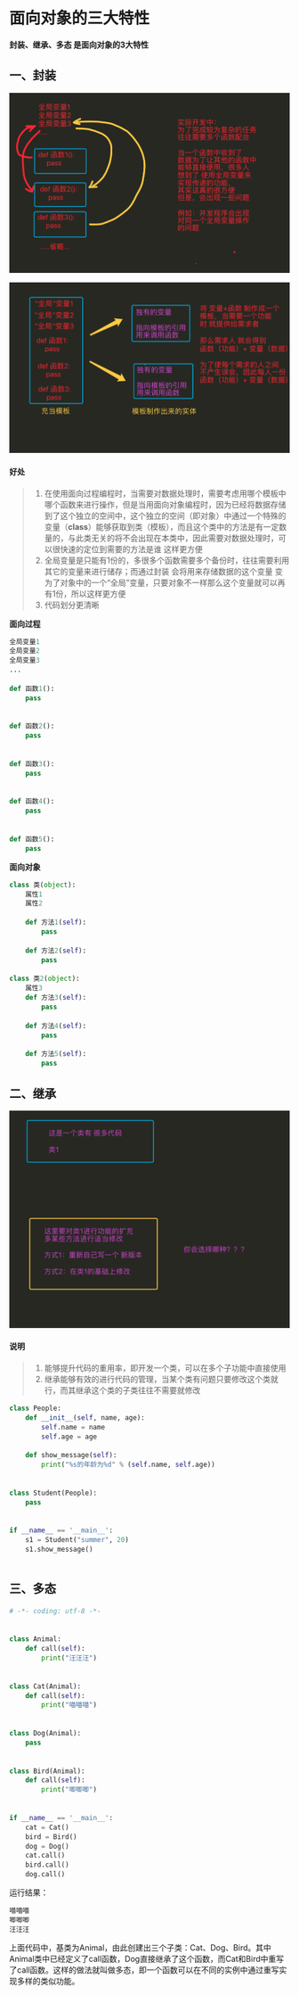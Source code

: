 # 面向对象的三大特性

**封装、继承、多态 是面向对象的3大特性**

## 一、封装

![img](imgs\QQ20171023-231854@2x.png)

![img](imgs\QQ20171023-232657@2x.png)

#### 好处

> 1. 在使用面向过程编程时，当需要对数据处理时，需要考虑用哪个模板中哪个函数来进行操作，但是当用面向对象编程时，因为已经将数据存储到了这个独立的空间中，这个独立的空间（即对象）中通过一个特殊的变量（__class__）能够获取到类（模板），而且这个类中的方法是有一定数量的，与此类无关的将不会出现在本类中，因此需要对数据处理时，可以很快速的定位到需要的方法是谁 这样更方便
> 2. 全局变量是只能有1份的，多很多个函数需要多个备份时，往往需要利用其它的变量来进行储存；而通过封装 会将用来存储数据的这个变量 变为了对象中的一个“全局”变量，只要对象不一样那么这个变量就可以再有1份，所以这样更方便
> 3. 代码划分更清晰

**面向过程**

```python
全局变量1
全局变量2
全局变量3
...

def 函数1():
    pass


def 函数2():
    pass


def 函数3():
    pass


def 函数4():
    pass


def 函数5():
    pass
```

**面向对象**

```python
class 类(object):
    属性1
    属性2

    def 方法1(self):
        pass

    def 方法2(self):
        pass

class 类2(object):
    属性3
    def 方法3(self):
        pass

    def 方法4(self):
        pass

    def 方法5(self):
        pass
```

## 二、继承

![img](imgs\QQ20171023-234358@2x.png)

#### 说明

> 1. 能够提升代码的重用率，即开发一个类，可以在多个子功能中直接使用
> 2. 继承能够有效的进行代码的管理，当某个类有问题只要修改这个类就行，而其继承这个类的子类往往不需要就修改

```python
class People:
    def __init__(self, name, age):
        self.name = name
        self.age = age

    def show_message(self):
        print("%s的年龄为%d" % (self.name, self.age))


class Student(People):
    pass


if __name__ == '__main__':
    s1 = Student("summer", 20)
    s1.show_message()
    
```

## 三、多态

```python
# -*- coding: utf-8 -*-


class Animal:
    def call(self):
        print("汪汪汪")


class Cat(Animal):
    def call(self):
        print("喵喵喵")


class Dog(Animal):
    pass


class Bird(Animal):
    def call(self):
        print("唧唧唧")


if __name__ == '__main__':
    cat = Cat()
    bird = Bird()
    dog = Dog()
    cat.call()
    bird.call()
    dog.call()

```

运行结果：

```python
喵喵喵
唧唧唧
汪汪汪
```

上面代码中，基类为Animal，由此创建出三个子类：Cat、Dog、Bird。其中Animal类中已经定义了call函数，Dog直接继承了这个函数，而Cat和Bird中重写了call函数。这样的做法就叫做多态，即一个函数可以在不同的实例中通过重写实现多样的类似功能。

